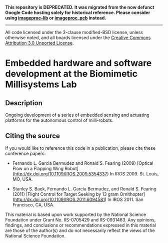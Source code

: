 __This repository is DEPRECATED. It was migrated from the now defunct
Google Code hosting solely for historical reference. Please consider using
[imageproc-lib](https://github.com/biomimetics/imageproc-lib) or
[imageproc_pcb](https://github.com/biomimetics/imageproc_pcb) instead.__

---

All code licensed under the 3-clause modified-BSD license, unless otherwise
noted, and all boards licensed under the [Creative Commons Attribution 3.0
Unported License](http://creativecommons.org/licenses/by/3.0/).

Embedded hardware and software development at the Biomimetic Millisystems Lab
=============================================================================

Description
-----------
Ongoing development of a series of embedded sensing and actuating platforms
for the autonomous control of milli-robots.

Citing the source
-----------------
If you would like to reference this code in a publication, please cite
these conference papers:

- Fernando L. Garcia Bermudez and Ronald S. Fearing (2009)
  [Optical Flow on a Flapping Wing Robot]
  (http://dx.doi.org/10.1109/IROS.2009.5354337)
  In IROS 2009. St. Louis, MO, USA.

- Stanley S. Baek, Fernando L. Garcia Bermudez, and Ronald S. Fearing (2011)
  [Flight Control for Target Seeking by 13 gram Ornithopter]
   (http://dx.doi.org/10.1109/IROS.2011.6094581)
  In IROS 2011. San Francisco, CA, USA.

This material is based upon work supported by the National Science
Foundation under Grant No. IIS-0705429 and IIS-0931463. Any opinions,
findings, and conclusions or recommendations expressed in this material
are those of the author(s) and do not necessarily reflect the views of
the National Science Foundation.
